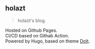 ## holazt
> holazt's blog. 

Hosted on Github Pages.   
CI/CD based on Githab Action.  
Powered by Hugo, based on theme [DoIt](https://github.com/HEIGE-PCloud/DoIt).